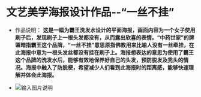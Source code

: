 # 文艺美学海报设计作品--“一丝不挂”

* 作品说明： **这是一幅为霸王洗发水设计的平面海报，画面内容为一个女子使用刷子后，发现刷子上一根头发都没有，从而露出欣喜的表情。“中药世家”的牌匾暗指霸王这个品牌，“一丝不挂”意思原指佛教用来比喻人没有一丝牵挂，在此海报中意为一根头发丝都没有挂在刷子上。海报想表达的意思为使用了霸王这个品牌的洗发水后，能够有效地保养好自己的头发，预防脱发及秃头的情况。海报中融入了防脱梗，希望减少人们看到此海报时的距离感，能够快速理解并体会此海报。** 

* ![输入图片说明](https://images.gitee.com/uploads/images/2020/1126/110239_3435693e_2230768.jpeg "霸王.jpg")
